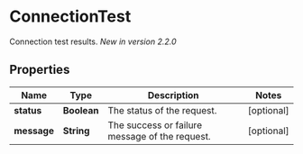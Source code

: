 

# ConnectionTest

Connection test results.  *New in version 2.2.0* 

## Properties

| Name | Type | Description | Notes |
|------------ | ------------- | ------------- | -------------|
|**status** | **Boolean** | The status of the request. |  [optional] |
|**message** | **String** | The success or failure message of the request. |  [optional] |



